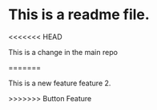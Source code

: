 <h1> This is a readme file.</h1>
<<<<<<< HEAD
<p> This is a change in the main repo</p>
=======
<p> This is a new feature feature 2.</p>
>>>>>>> Button Feature
